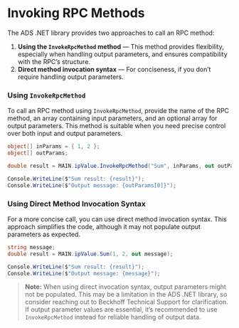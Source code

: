 # Invoking RPC Methods

The ADS .NET library provides two approaches to call an RPC method: 

1. **Using the `InvokeRpcMethod` method** — This method provides flexibility, especially when handling output parameters, and ensures compatibility with the RPC’s structure.
2. **Direct method invocation syntax** — For conciseness, if you don’t require handling output parameters.

### Using `InvokeRpcMethod`

To call an RPC method using `InvokeRpcMethod`, provide the name of the RPC method, an array containing input parameters, and an optional array for output parameters. This method is suitable when you need precise control over both input and output parameters.

```cs
object[] inParams = { 1, 2 };
object[] outParams;

double result = MAIN.ipValue.InvokeRpcMethod("Sum", inParams, out outParams);

Console.WriteLine($"Sum result: {result}");
Console.WriteLine($"Output message: {outParams[0]}");
```

### Using Direct Method Invocation Syntax

For a more concise call, you can use direct method invocation syntax. This approach simplifies the code, although it may not populate output parameters as expected.

```cs
string message;
double result = MAIN.ipValue.Sum(1, 2, out message);

Console.WriteLine($"Sum result: {result}");
Console.WriteLine($"Output message: {message}");
```

> **Note:** When using direct invocation syntax, output parameters might not be populated. This may be a limitation in the ADS .NET library, so consider reaching out to Beckhoff Technical Support for clarification. If output parameter values are essential, it’s recommended to use `InvokeRpcMethod` instead for reliable handling of output data.